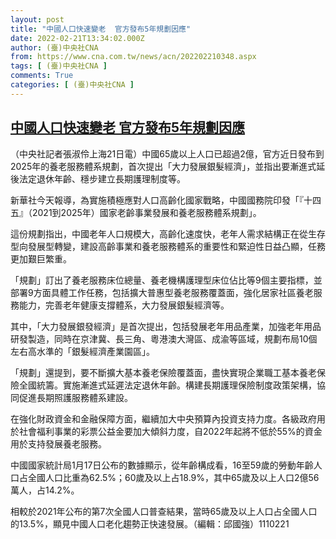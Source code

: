```yaml
---
layout: post
title: "中國人口快速變老  官方發布5年規劃因應"
date: 2022-02-21T13:34:02.000Z
author: (臺)中央社CNA
from: https://www.cna.com.tw/news/acn/202202210348.aspx
tags: [ (臺)中央社CNA ]
comments: True
categories: [ (臺)中央社CNA ]
---
```

<!--1645450442000-->
[中國人口快速變老  官方發布5年規劃因應](https://www.cna.com.tw/news/acn/202202210348.aspx)
------

<div>
<div></div><div><p>（中央社記者張淑伶上海21日電）中國65歲以上人口已超過2億，官方近日發布到2025年的養老服務體系規劃，首次提出「大力發展銀髮經濟」，並指出要漸進式延後法定退休年齡、穩步建立長期護理制度等。</p><p>新華社今天報導，為實施積極應對人口高齡化國家戰略，中國國務院印發「『十四五』（2021到2025年）國家老齡事業發展和養老服務體系規劃」。</p><p>這份規劃指出，中國老年人口規模大，高齡化速度快，老年人需求結構正在從生存型向發展型轉變，建設高齡事業和養老服務體系的重要性和緊迫性日益凸顯，任務更加艱巨繁重。</p><p>「規劃」訂出了養老服務床位總量、養老機構護理型床位佔比等9個主要指標，並部署9方面具體工作任務，包括擴大普惠型養老服務覆蓋面，強化居家社區養老服務能力，完善老年健康支撐體系，大力發展銀髮經濟等。</p><p>其中，「大力發展銀發經濟」是首次提出，包括發展老年用品產業，加強老年用品研發製造，同時在京津冀、長三角、粵港澳大灣區、成渝等區域，規劃布局10個左右高水準的「銀髮經濟產業園區」。</p><p>「規劃」還提到，要不斷擴大基本養老保險覆蓋面，盡快實現企業職工基本養老保險全國統籌。實施漸進式延遲法定退休年齡。構建長期護理保險制度政策架構，協同促進長期照護服務體系建設。</p><p>在強化財政資金和金融保障方面，繼續加大中央預算內投資支持力度。各級政府用於社會福利事業的彩票公益金要加大傾斜力度，自2022年起將不低於55%的資金用於支持發展養老服務。</p><p>中國國家統計局1月17日公布的數據顯示，從年齡構成看，16至59歲的勞動年齡人口占全國人口比重為62.5%；60歲及以上占18.9%，其中65歲及以上人口2億56萬人，占14.2%。</p><p>相較於2021年公布的第7次全國人口普查結果，當時65歲及以上人口占全國人口的13.5%，顯見中國人口老化趨勢正快速發展。（編輯：邱國強）1110221</p></div>
</div>
